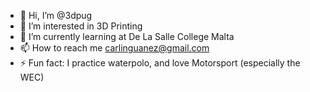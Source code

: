 - 👋 Hi, I’m @3dpug
- 👀 I’m interested in 3D Printing
- 🌱 I’m currently learning at De La Salle College Malta
- 📫 How to reach me carlinguanez@gmail.com
- ⚡ Fun fact: I practice waterpolo, and love Motorsport (especially the WEC)

<!---
3dpug/3dpug is a ✨ special ✨ repository because its `README.md` (this file) appears on your GitHub profile.
You can click the Preview link to take a look at your changes.
--->
